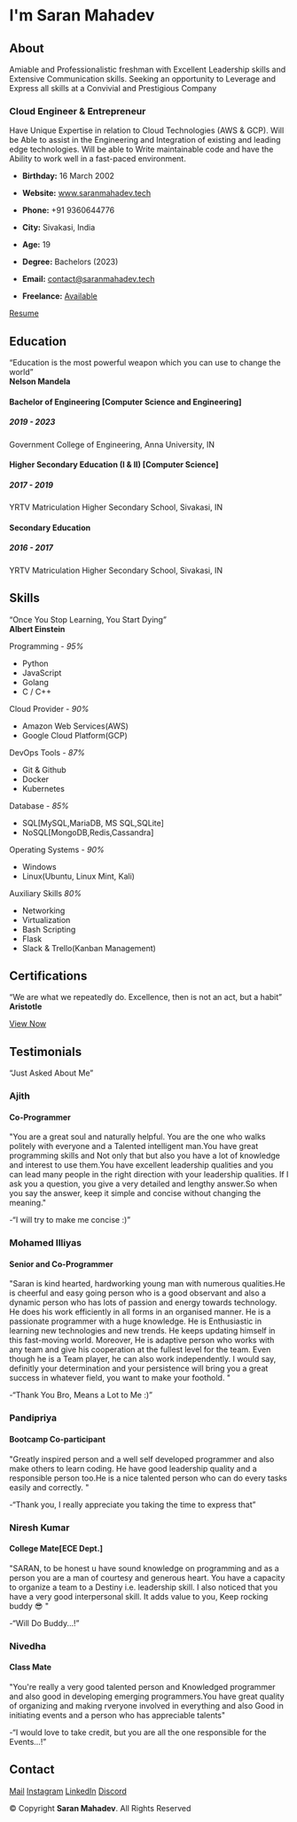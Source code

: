 I'm Saran Mahadev
=============
About
-----

Amiable and Professionalistic freshman with Excellent Leadership skills
and Extensive Communication skills. Seeking an opportunity to Leverage
and Express all skills at a Convivial and Prestigious Company


### Cloud Engineer & Entrepreneur

Have Unique Expertise in relation to Cloud Technologies (AWS & GCP).
Will be Able to assist in the Engineering and Integration of existing
and leading edge technologies. Will be able to Write maintainable code
and have the Ability to work well in a fast-paced environment.

-    **Birthday:** 16 March 2002
-    **Website:** www.saranmahadev.tech
-    **Phone:** +91 9360644776
-    **City:** Sivakasi, India

-    **Age:** 19
-   **Degree:** Bachelors (2023)
-   **Email:** contact@saranmahadev.tech
-   **Freelance:** [Available](https://saranmahadev.tech/#contact)

[Resume](resume.pdf)

Education
---------

“Education is the most powerful weapon which you can use to change the
world” \
**Nelson Mandela**

#### Bachelor of Engineering [Computer Science and Engineering]

##### 2019 - 2023

Government College of Engineering, Anna
University, IN

#### Higher Secondary Education (I & II) [Computer Science]

##### 2017 - 2019

YRTV Matriculation Higher Secondary
School, Sivakasi, IN

#### Secondary Education

##### 2016 - 2017

YRTV Matriculation Higher Secondary
School, Sivakasi, IN

Skills
------

“Once You Stop Learning, You Start Dying” \
**Albert Einstein**

Programming -  *95%*

-   Python 
-   JavaScript 
-   Golang 
-   C / C++

Cloud Provider - *90%*

-   Amazon Web Services(AWS) 
-   Google Cloud Platform(GCP)

DevOps Tools - *87%*

-   Git & Github 
-   Docker
-   Kubernetes

Database - *85%*

-   SQL[MySQL,MariaDB, MS SQL,SQLite] 
-   NoSQL[MongoDB,Redis,Cassandra] 

Operating Systems - *90%*

-   Windows 
-   Linux(Ubuntu, Linux Mint, Kali)

Auxiliary Skills *80%*

-   Networking 
-   Virtualization 
-   Bash Scripting
-   Flask 
-   Slack & Trello(Kanban Management)

Certifications
--------------

“We are what we repeatedly do. Excellence, then is not an act, but a
habit” \
**Aristotle**

[View Now](https://saranmahadev.tech/)

Testimonials
------------

“Just Asked About Me”

### Ajith

#### Co-Programmer

"You are a great soul and naturally helpful. You are the one who walks
politely with everyone and a Talented intelligent man.You have great
programming skills and Not only that but also you have a lot of
knowledge and interest to use them.You have excellent leadership
qualities and you can lead many people in the right direction with your
leadership qualities. If I ask you a question, you give a very detailed
and lengthy answer.So when you say the answer, keep it simple and
concise without changing the meaning."

-“I will try to make me concise :)”


### Mohamed Illiyas

#### Senior and Co-Programmer

"Saran is kind hearted, hardworking young man with numerous
qualities.He is cheerful and easy going person who is a good observant
and also a dynamic person who has lots of passion and energy towards
technology. He does his work efficiently in all forms in an organised
manner. He is a passionate programmer with a huge knowledge. He is
Enthusiastic in learning new technologies and new trends. He keeps
updating himself in this fast-moving world. Moreover, He is adaptive
person who works with any team and give his cooperation at the fullest
level for the team. Even though he is a Team player, he can also work
independently. I would say, definitly your determination and your
persistence will bring you a great success in whatever field, you want
to make your foothold. "

-“Thank You Bro, Means a Lot to Me :)”

### Pandipriya

#### Bootcamp Co-participant

"Greatly inspired person and a well self developed programmer and also
make others to learn coding. He have good leadership quality and a
responsible person too.He is a nice talented person who can do every
tasks easily and correctly. "

-“Thank you, I really appreciate you taking the time to express that”

### Niresh Kumar

#### College Mate[ECE Dept.]

"SARAN, to be honest u have sound knowledge on programming and as a
person you are a man of courtesy and generous heart. You have a capacity
to organize a team to a Destiny i.e. leadership skill. I also noticed
that you have a very good interpersonal skill. It adds value to you,
Keep rocking buddy 😎 "

-“Will Do Buddy...!”

### Nivedha

#### Class Mate

"You're really a very good talented person and Knowledged programmer
and also good in developing emerging programmers.You have great quality
of organizing and making rveryone involved in everything and also Good
in initiating events and a person who has appreciable talents"

-“I would love to take credit, but you are all the one responsible for
the Events...!”

Contact
-------
[Mail](mailto:contact@saranmahadev.tech)
[Instagram](https://www.instagram.com/_saran_mahadev_)
[LinkedIn](https://www.linkedin.com/in/saranmahadev)
[Discord](https://discord.gg/kpDUxWjxv5)

© Copyright **Saran Mahadev**. All Rights Reserved
